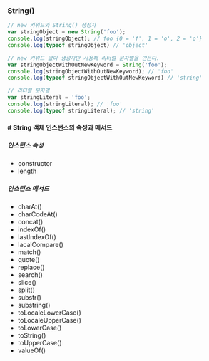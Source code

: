 ### String()

```javascript
// new 키워드와 String() 생성자
var stringObject = new String('foo');
console.log(stringObject); // foo {0 = 'f', 1 = 'o', 2 = 'o'}
console.log(typeof stringObject) // 'object'

// new 키워드 없이 생성자만 사용해 리터럴 문자열을 만든다.
var stringObjectWithOutNewKeyword = String('foo');
console.log(stringObjectWithOutNewKeyword); // 'foo'
console.log(typeof stringObjectWithOutNewKeyword) // 'string'

// 리터럴 문자열
var stringLiteral = 'foo';
console.log(stringLiteral); // 'foo'
console.log(typeof stringLiteral); // 'string'
```



#### # String 객체 인스턴스의 속성과 메서드

##### 인스턴스 속성

* constructor
* length

##### 인스턴스 메서드

* charAt()
* charCodeAt()
* concat()
* indexOf()
* lastIndexOf()
* lacalCompare()
* match()
* quote()
* replace()
* search()
* slice()
* split()
* substr()
* substring()
* toLocaleLowerCase()
* toLocaleUpperCase()
* toLowerCase()
* toString()
* toUpperCase()
* valueOf()


